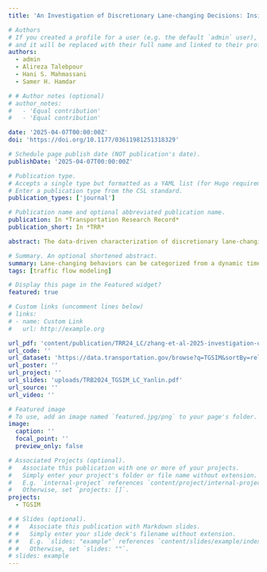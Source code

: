 ```yaml
---
title: 'An Investigation of Discretionary Lane-changing Decisions: Insights From the Third Generation SIMulation (TGSIM) Dataset'

# Authors
# If you created a profile for a user (e.g. the default `admin` user), write the username (folder name) here
# and it will be replaced with their full name and linked to their profile.
authors:
  - admin
  - Alireza Talebpour
  - Hani S. Mahmassani
  - Samer H. Hamdar

# # Author notes (optional)
# author_notes:
#   - 'Equal contribution'
#   - 'Equal contribution'

date: '2025-04-07T00:00:00Z'
doi: 'https://doi.org/10.1177/03611981251318329'

# Schedule page publish date (NOT publication's date).
publishDate: '2025-04-07T00:00:00Z'

# Publication type.
# Accepts a single type but formatted as a YAML list (for Hugo requirements).
# Enter a publication type from the CSL standard.
publication_types: ['journal']

# Publication name and optional abbreviated publication name.
publication: In *Transportation Research Record*
publication_short: In *TRR*

abstract: The data-driven characterization of discretionary lane-changing behaviors has traditionally been hindered by the scarcity of high-resolution data that can precisely record lateral movements. In this study, we conducted an exploratory investigation leveraging the Third Generation SIMulation (TGSIM) dataset to advance our understanding of discretionary lane-changing behaviors. In this paper, we developed a discretionary lane-changing extraction pipeline and scrutinized crucial factors such as gaps and relative speeds in leading and following directions. A Dynamic Time Warping (DTW) analysis was performed to quantify the difference between any pair of lane-changing behaviors, and an Affinity Propagation (AP) clustering, evaluated on normalized dynamic time warping distance, was conducted. Our results yielded five clusters based on lead and lag gaps, enabling us to categorize lane-changing behaviors into aggressive, neutral, and cautious for both leading and following directions. Clustering based on relative speeds revealed two distinct groups of lane-changing behaviors, one representing overtaking and the other indicative of transitioning into a lane with stable and homogenous speed. The proposed DTW analysis, in conjunction with AP clustering, demonstrated promising potential in categorizing and characterizing lane-changing behaviors. Additionally, this approach can be readily adapted to analyze any driving behavior.

# Summary. An optional shortened abstract.
summary: Lane-changing behaviors can be categorized from a dynamic time warping perspective.
tags: [traffic flow modeling]

# Display this page in the Featured widget?
featured: true

# Custom links (uncomment lines below)
# links:
# - name: Custom Link
#   url: http://example.org

url_pdf: 'content/publication/TRR24_LC/zhang-et-al-2025-investigation-of-discretionary-lane-changing-decisions-insights-from-the-third-generation-simulation.pdf'
url_code: ''
url_dataset: 'https://data.transportation.gov/browse?q=TGSIM&sortBy=relevance&page=1&pageSize=20'
url_poster: ''
url_project: ''
url_slides: 'uploads/TRB2024_TGSIM_LC_Yanlin.pdf'
url_source: ''
url_video: ''

# Featured image
# To use, add an image named `featured.jpg/png` to your page's folder.
image:
  caption: ''
  focal_point: ''
  preview_only: false

# Associated Projects (optional).
#   Associate this publication with one or more of your projects.
#   Simply enter your project's folder or file name without extension.
#   E.g. `internal-project` references `content/project/internal-project/index.md`.
#   Otherwise, set `projects: []`.
projects:
  - TGSIM

# # Slides (optional).
# #   Associate this publication with Markdown slides.
# #   Simply enter your slide deck's filename without extension.
# #   E.g. `slides: "example"` references `content/slides/example/index.md`.
# #   Otherwise, set `slides: ""`.
# slides: example
---
```


<!-- {{% callout note %}}
Click the _Cite_ button above to demo the feature to enable visitors to import publication metadata into their reference management software.
{{% /callout %}}

{{% callout note %}}
Create your slides in Markdown - click the _Slides_ button to check out the example.
{{% /callout %}} -->

<!-- Add the publication's **full text** or **supplementary notes** here. You can use rich formatting such as including [code, math, and images](https://docs.hugoblox.com/content/writing-markdown-latex/). -->
